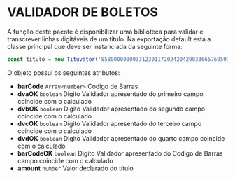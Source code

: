# VALIDADOR DE BOLETOS
A função deste pacote é disponibilizar uma biblioteca para validar e transcrever
linhas digitáveis de um título. Na exportação default está a classe principal
que deve ser instanciada da seguinte forma:
```typescript
const titulo = new Tituvator('858000000003312301172024204290336657605912000693')
```

O objeto possui os seguintes atributos:
- **barCode** `Array<number>` Codigo de Barras
- **dvaOK** `boolean` Digito Validador apresentado do primeiro campo coincide com o calculado
- **dvbOK** `boolean` Digito Validador apresentado do segundo campo coincide com o calculado
- **dvcOK** `boolean` Digito Validador apresentado do terceiro campo coincide com o calculado
- **dvdOK** `boolean` Digito Validador apresentado do quarto campo coincide com o calculado
- **barCodeOK** `boolean` Digito Validador apresentado do Codigo de Barras campo coincide com o calculado
- **amount** `number` Valor declarado do título